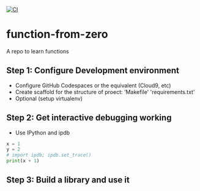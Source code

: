[![CI](https://github.com/ittarF/function-from-zero/actions/workflows/main.yml/badge.svg)](https://github.com/ittarF/function-from-zero/actions/workflows/main.yml)

# function-from-zero
A repo to learn functions

## Step 1: Configure Development environment

* Configure GitHub Codespaces or the equivalent (Cloud9, etc)
* Create scaffold for the structure of proect: 'Makefile' 'requirements.txt'
* Optional (setup virtualenv)

## Step 2: Get interactive debugging working

* Use IPython and ipdb

```python
x = 1
y = 2
# import ipdb; ipdb.set_trace()
print(x + 1)
````

## Step 3: Build a library and use it


